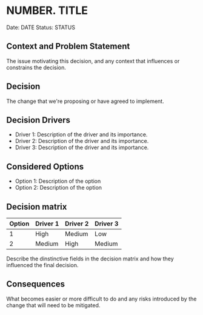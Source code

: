 # NUMBER. TITLE

Date: DATE
Status: STATUS

## Context and Problem Statement

The issue motivating this decision, and any context that influences or constrains the decision.

## Decision

The change that we're proposing or have agreed to implement.

## Decision Drivers

- Driver 1: Description of the driver and its importance.
- Driver 2: Description of the driver and its importance.
- Driver 3: Description of the driver and its importance.

## Considered Options

- Option 1: Description of the option
- Option 2: Description of the option

## Decision matrix

| Option | Driver 1 | Driver 2 | Driver 3 |
| ------ | -------- | -------- | -------- |
| 1      | High     | Medium   | Low      |
| 2      | Medium   | High     | Medium   |

Describe the dinstinctive fields in the decision matrix and how they influenced
the final decision.

## Consequences

What becomes easier or more difficult to do and any risks introduced by the change that will need to be mitigated.